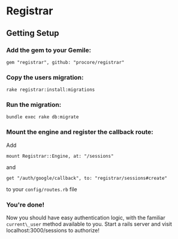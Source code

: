 # Registrar
## Getting Setup

### Add the gem to your Gemile:
  `gem "registrar", github: "procore/registrar"`

### Copy the users migration:
  `rake registrar:install:migrations`
### Run the migration:
  `bundle exec rake db:migrate`

### Mount the engine and register the callback route:
  Add

    mount Registrar::Engine, at: "/sessions"

  and

    get "/auth/google/callback", to: "registrar/sessions#create"

  to your `config/routes.rb` file

### You're done!
Now you should have easy authentication logic, with the familiar `current\_user` method available to you.
Start a rails server and visit localhost:3000/sessions to authorize!
